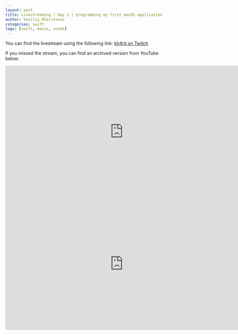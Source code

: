 ```yaml
---
layout: post
title: Livestreaming | Day 2 | programming my first macOS application
author: Vasiliy Kharitonov
categories: swift
tags: [swift, macos, xcode]
---
```


You can find the livestream using the following link: [kh4rit on Twitch](https://www.twitch.tv/kh4rit)

If you missed the stream, you can find an archived version from YouTube below:

<iframe width=740 height=416 src="https://www.youtube.com/embed/DfYZ1SbFbpM" frameborder="0" allow="accelerometer; autoplay; encrypted-media; gyroscope; picture-in-picture" allowfullscreen></iframe>

<iframe width=740 height=416 src="https://www.youtube.com/embed/G5P0R1KXMLA" frameborder="0" allow="accelerometer; autoplay; encrypted-media; gyroscope; picture-in-picture" allowfullscreen></iframe>
